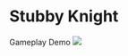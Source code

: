 # Stubby Knight
Gameplay Demo
![](https://github.com/Kyouhei69/StubbyKnight/blob/0.4/SDL_Project/Demo_Gif/gameplay.gif)


